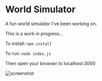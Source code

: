 # World Simulator

A fun world simulator I've been working on.

This is a work in progress...


To install:
```npm install```

To run:
```node index.js```

Then open your browser to localhost:3000

![screenshot](./ElkWorld.png)